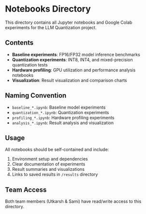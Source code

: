# Notebooks Directory

This directory contains all Jupyter notebooks and Google Colab experiments for the LLM Quantization project.

## Contents

- **Baseline experiments**: FP16/FP32 model inference benchmarks
- **Quantization experiments**: INT8, INT4, and mixed-precision quantization tests
- **Hardware profiling**: GPU utilization and performance analysis notebooks
- **Visualization**: Result visualization and comparison charts

## Naming Convention

- `baseline_*.ipynb`: Baseline model experiments
- `quantization_*.ipynb`: Quantization experiments
- `profiling_*.ipynb`: Hardware profiling experiments
- `analysis_*.ipynb`: Result analysis and visualization

## Usage

All notebooks should be self-contained and include:
1. Environment setup and dependencies
2. Clear documentation of experiments
3. Result summaries and visualizations
4. Links to saved results in `/results` directory

## Team Access

Both team members (Utkarsh & Sami) have read/write access to this directory.

